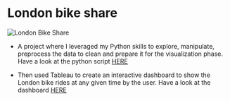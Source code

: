 # London bike share
![London Bike Share](https://github.com/user-attachments/assets/da984ff2-d73f-4fa5-a6cb-69d17c13aa5f)


* A project where I leveraged my Python skills to explore, manipulate, preprocess the data to clean and prepare it for the visualization phase. Have a look at the python script [HERE](https://colab.research.google.com/drive/1fQ7ET1uVJ9E72wblI6qfObMYgrIq6sAs?usp=drive_link)


* Then used Tableau to create an interactive dashboard to show the London bike rides at any given time by the user. Have a look at the dashboard [HERE](https://public.tableau.com/app/profile/mohamed.ashraf6203/viz/LondonBikeRidesVizualization/Dashboard1)
